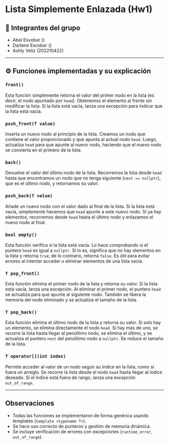 # Lista Simplemente Enlazada (Hw1)

## 📌 Integrantes del grupo
- Abel Esvobar ()
- Darlene Escobar ()
- Ashly Veliz (202210422)

---

## ⚙️ Funciones implementadas y su explicación

### `front()`
Esta función simplemente retorna el valor del primer nodo en la lista (es decir, el nodo apuntado por `head`). Obtenemos el elemento al frente sin modificar la lista. Si la lista está vacía, lanza una excepción para indicar que la lista está vacía.

### `push_front(T value)`
Inserta un nuevo nodo al principio de la lista. Creamos un nodo que contiene el valor proporcionado y que apunta al actual nodo `head`. Luego, actualiza `head` para que apunte al nuevo nodo, haciendo que el nuevo nodo se convierta en el primero de la lista.

### `back()`
Devuelve el valor del último nodo de la lista. Recorremos la lista desde `head` hasta que encontramos un nodo que no tenga siguiente (`next == nullptr`), que es el último nodo, y retornamos su valor.

### `push_back(T value)`
Añade un nuevo nodo con el valor dado al final de la lista. Si la lista está vacía, simplemente hacemos que `head` apunte a este nuevo nodo. Si ya hay elementos, recorremos desde `head` hasta el último nodo y enlazamos el nuevo nodo al final.

### `bool empty()`
Esta función verifica si la lista está vacía. Lo hace comprobando si el puntero `head` es igual a `nullptr`. Si lo es, significa que no hay elementos en la lista y retorna `true`; de lo contrario, retorna `false`. Es útil para evitar errores al intentar acceder o eliminar elementos de una lista vacía.

### `T pop_front()`
Esta función elimina el primer nodo de la lista y retorna su valor. Si la lista está vacía, lanza una excepción. Al eliminar el primer nodo, el puntero `head` se actualiza para que apunte al siguiente nodo. También se libera la memoria del nodo eliminado y se actualiza el tamaño de la lista.

### `T pop_back()`
Esta función elimina el último nodo de la lista y retorna su valor. Si solo hay un elemento, se elimina directamente el nodo `head`. Si hay más de uno, se recorre la lista hasta llegar al penúltimo nodo, se elimina el último, y se actualiza el puntero `next` del penúltimo nodo a `nullptr`. Se reduce el tamaño de la lista.

### `T operator[](int index)`
Permite acceder al valor de un nodo según su índice en la lista, como si fuera un arreglo. Se recorre la lista desde el nodo `head` hasta llegar al índice deseado. Si el índice está fuera de rango, lanza una excepción `out_of_range`.

---

## Observaciones
- Todas las funciones se implementaron de forma genérica usando templates (`template <typename T>`).
- Se hace uso correcto de punteros y gestión de memoria dinámica.
- Se incluye verificación de errores con excepciones (`runtime_error`, `out_of_range`).
